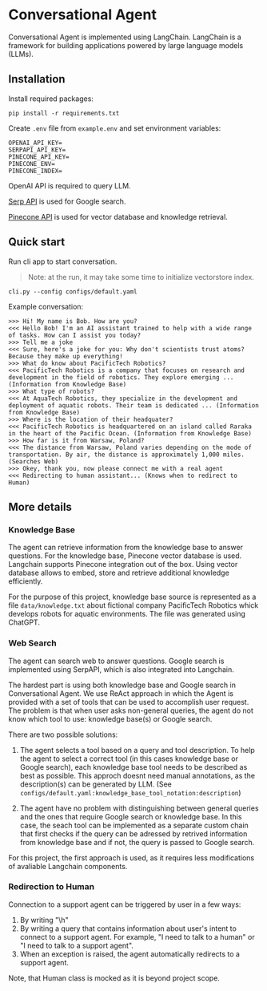 # Conversational Agent
Conversational Agent is implemented using LangChain. LangChain is a framework for building applications powered by large language models (LLMs).

## Installation
Install required packages:
```
pip install -r requirements.txt
```
Create `.env` file from `example.env` and set environment variables:
```
OPENAI_API_KEY=
SERPAPI_API_KEY=
PINECONE_API_KEY=
PINECONE_ENV=
PINECONE_INDEX=
```
OpenAI API is required to query LLM.

[Serp API](https://serpapi.com/) is used for Google search.

[Pinecone API](https://app.pinecone.io) is used for vector database and knowledge retrieval.

## Quick start
Run cli app to start conversation.
> Note: at the run, it may take some time to initialize vectorstore index.
```
cli.py --config configs/default.yaml
```
Example conversation:
```
>>> Hi! My name is Bob. How are you?
<<< Hello Bob! I'm an AI assistant trained to help with a wide range of tasks. How can I assist you today?
>>> Tell me a joke
<<< Sure, here's a joke for you: Why don't scientists trust atoms? Because they make up everything!
>>> What do know about PacificTech Robotics?
<<< PacificTech Robotics is a company that focuses on research and development in the field of robotics. They explore emerging ... (Information from Knowledge Base)
>>> What type of robots?
<<< At AquaTech Robotics, they specialize in the development and deployment of aquatic robots. Their team is dedicated ... (Information from Knowledge Base)
>>> Where is the location of their headquater?
<<< PacificTech Robotics is headquartered on an island called Raraka in the heart of the Pacific Ocean. (Information from Knowledge Base)
>>> How far is it from Warsaw, Poland?
<<< The distance from Warsaw, Poland varies depending on the mode of transportation. By air, the distance is approximately 1,000 miles. (Searches Web)
>>> Okey, thank you, now please connect me with a real agent
<<< Redirecting to human assistant... (Knows when to redirect to Human)
```

## More details

### Knowledge Base
The agent can retrieve information from the knowledge base to answer questions.
For the knowledge base, Pinecone vector database is used. Langchain supports Pinecone integration out of the box. Using vector database allows to embed, store and retrieve additional knowledge efficiently.

For the purpose of this project, knowledge base source is represented as a file `data/knowledge.txt` about fictional company PacificTech Robotics whick develops robots for aquatic environments. 
The file was generated using ChatGPT.

### Web Search
The agent can search web to answer questions.
Google search is implemented using SerpAPI, which is also integrated into Langchain.

The hardest part is using both knowledge base and Google search in Conversational Agent.
We use ReAct approach in which the Agent is provided with a set of tools that can be used to accomplish user request. The problem is that when user asks non-general queries, the agent do not know which tool to use: knowledge base(s) or Google search.

There are two possible solutions:
1. The agent selects a tool based on a query and tool description. To help the agent 
to select a correct tool (in this cases knowledge base or Google search), each knowledge base tool needs to be described as best as possible. This approch doesnt need manual annotations, as the description(s) can be generated by LLM. (See `configs/default.yaml:knowledge_base_tool_notation:description`)

2. The agent have no problem with distinguishing between general queries and the ones that require Google search or knowledge base. In this case, the seach tool can be implemented as a separate custom chain that first checks if the query can be adressed by retrived information from knowledge base and if not, the query is passed to Google search.

For this project, the first approach is used, as it requires less modifications of avaliable Langchain components.

### Redirection to Human

Connection to a support agent can be triggered by user in a few ways:
1. By writing "\h"
2. By writing a query that contains information about user's intent to connect to a support agent. For example, "I need to talk to a human" or "I need to talk to a support agent".
3. When an exception is raised, the agent automatically redirects to a support agent.

Note, that Human class is mocked as it is beyond project scope.
